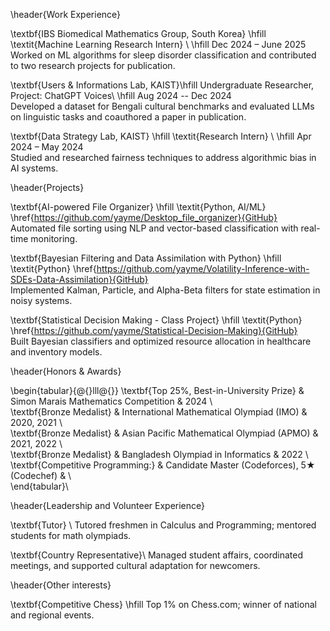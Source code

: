 \header{Work Experience}

\textbf{IBS Biomedical Mathematics Group, South Korea} \hfill \textit{Machine Learning Research Intern} \\
\hfill Dec 2024 – June 2025  
Worked on ML algorithms for sleep disorder classification and contributed to two research projects for publication.

\textbf{Users \& Informations Lab, KAIST}\hfill Undergraduate Researcher, Project: ChatGPT Voices\\
\hfill Aug 2024 -- Dec 2024  
Developed a dataset for Bengali cultural benchmarks and evaluated LLMs on linguistic tasks and coauthored a paper in publication.

\textbf{Data Strategy Lab, KAIST} \hfill \textit{Research Intern} \\
\hfill Apr 2024 – May 2024  
Studied and researched fairness techniques to address algorithmic bias in AI systems.

\header{Projects}

\textbf{AI-powered File Organizer} \hfill \textit{Python, AI/ML} \href{https://github.com/yayme/Desktop_file_organizer}{GitHub}  
Automated file sorting using NLP and vector-based classification with real-time monitoring.

\textbf{Bayesian Filtering and Data Assimilation with Python} \hfill \textit{Python} \href{https://github.com/yayme/Volatility-Inference-with-SDEs-Data-Assimilation}{GitHub}  
Implemented Kalman, Particle, and Alpha-Beta filters for state estimation in noisy systems.

\textbf{Statistical Decision Making - Class Project} \hfill \textit{Python} \href{https://github.com/yayme/Statistical-Decision-Making}{GitHub}  
Built Bayesian classifiers and optimized resource allocation in healthcare and inventory models.

\header{Honors \& Awards}

\begin{tabular}{@{}lll@{}}
\textbf{Top 25\%, Best-in-University Prize} & Simon Marais Mathematics Competition & 2024 \\  
\textbf{Bronze Medalist}          & International Mathematical Olympiad (IMO) & 2020, 2021 \\  
\textbf{Bronze Medalist}          & Asian Pacific Mathematical Olympiad (APMO) & 2021, 2022 \\  
\textbf{Bronze Medalist}          & Bangladesh Olympiad in Informatics & 2022 \\  
\textbf{Competitive Programming:} & Candidate Master (Codeforces), 5★ (Codechef) & \\  
\end{tabular}\\

\header{Leadership and Volunteer Experience}

\textbf{Tutor} \\
Tutored freshmen in Calculus and Programming; mentored students for math olympiads.

\textbf{Country Representative}\\
Managed student affairs, coordinated meetings, and supported cultural adaptation for newcomers.

\header{Other interests}

\textbf{Competitive Chess} \hfill Top 1\% on Chess.com; winner of national and regional events.
